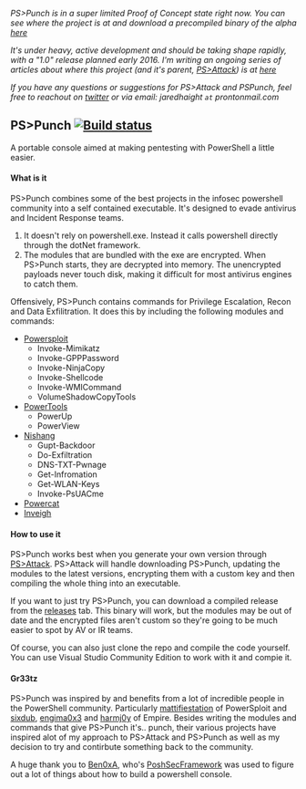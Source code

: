 _PS>Punch is in a super limited Proof of Concept state right now. You can see where the project is at and download a precompiled binary of the alpha [here](https://github.com/jaredhaight/PSPunch/releases/)_

_It's under heavy, active development and should be taking shape rapidly, with a "1.0" release planned early 2016. I'm writing an ongoing series of articles about where this project (and it's parent, [PS>Attack](https://github.com/jaredhaight/PSAttack)) is at [here](http://www.psattack.com/tags/psattack/)_

_If you have any questions or suggestions for PS>Attack and PSPunch, feel free to reachout on [twitter](https://www.twitter.com/jaredhaight) or via email: jaredhaight `at` prontonmail.com_

## PS>Punch [![Build status](https://ci.appveyor.com/api/projects/status/x8doqg2vv73f131x?svg=true)](https://ci.appveyor.com/project/jaredhaight/pspunch)

A portable console aimed at making pentesting with PowerShell a little easier.

#### What is it
PS>Punch combines some of the best projects in the infosec powershell community into a self contained executable. It's designed to evade antivirus and Incident Response teams.

1. It doesn't rely on powershell.exe. Instead it calls powershell directly through the dotNet framework.
2. The modules that are bundled with the exe are encrypted. When PS>Punch starts, they are decrypted into memory. The unencrypted payloads never touch disk, making it difficult for most antivirus engines to catch them.

Offensively, PS>Punch contains commands for Privilege Escalation, Recon and Data Exfilitration. It does this by including the following modules and commands:

* [Powersploit](https://github.com/PowerShellMafia/PowerSploit)
  - Invoke-Mimikatz
  - Invoke-GPPPassword
  - Invoke-NinjaCopy
  - Invoke-Shellcode
  - Invoke-WMICommand
  - VolumeShadowCopyTools
* [PowerTools](https://github.com/PowerShellEmpire/PowerTools)
  - PowerUp
  - PowerView
* [Nishang](https://github.com/samratashok/nishang)
  - Gupt-Backdoor
  - Do-Exfiltration
  - DNS-TXT-Pwnage
  - Get-Infromation
  - Get-WLAN-Keys
  - Invoke-PsUACme
* [Powercat](https://github.com/besimorhino/powercat)
* [Inveigh](https://github.com/Kevin-Robertson/Inveigh)

#### How to use it
PS>Punch works best when you generate your own version through [PS>Attack](https://www.github.com/jaredhaight/PSAttack). PS>Attack will handle downloading PS>Punch, updating the modules to the latest versions, encrypting them with a custom key and then compiling the whole thing into an executable.

If you want to just try PS>Punch, you can download a compiled release from the [releases](https://www.github.com/jaredhaight/PSPunch/releases/) tab. This binary will work, but the modules may be out of date and the encrypted files aren't custom so they're going to be much easier to spot by AV or IR teams. 

Of course, you can also just clone the repo and compile the code yourself. You can use Visual Studio Community Edition to work with it and compie it.

#### Gr33tz
PS>Punch was inspired by and benefits from a lot of incredible people in the PowerShell community. Particularly [mattifiestation](https://twitter.com/mattifestation) of PowerSploit and [sixdub](https://twitter.com/sixdub), [engima0x3](https://twitter.com/enigma0x3) and [harmj0y](https://twitter.com/HarmJ0y) of Empire. Besides writing the modules and commands that give PS>Punch it's.. punch, their various projects have inspired alot of my approach to PS>Attack and PS>Punch as well as my decision to try and contirbute something back to the community.

A huge thank you to [Ben0xA](https://twitter.com/ben0xa), who's [PoshSecFramework](https://github.com/PoshSec/PoshSecFramework) was used to figure out a lot of things about how to build a powershell console.
